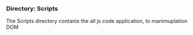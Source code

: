 ### Directory: Scripts

The Scripts directory contanis the all js code application, to manimuplation DOM 